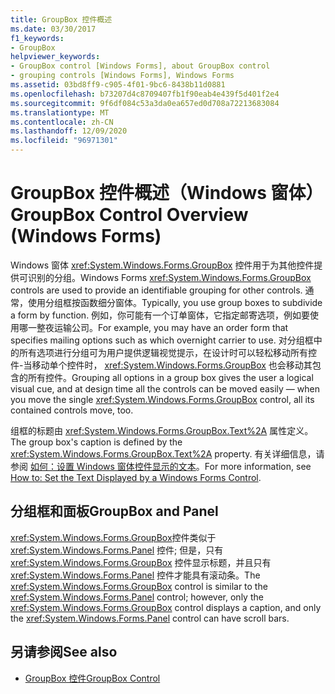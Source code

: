 ```yaml
---
title: GroupBox 控件概述
ms.date: 03/30/2017
f1_keywords:
- GroupBox
helpviewer_keywords:
- GroupBox control [Windows Forms], about GroupBox control
- grouping controls [Windows Forms], Windows Forms
ms.assetid: 03bd8ff9-c905-4f01-9bc6-8438b11d0881
ms.openlocfilehash: b73207d4c8709407fb1f90eab4e439f5d401f2e4
ms.sourcegitcommit: 9f6df084c53a3da0ea657ed0d708a72213683084
ms.translationtype: MT
ms.contentlocale: zh-CN
ms.lasthandoff: 12/09/2020
ms.locfileid: "96971301"
---
```

# <a name="groupbox-control-overview-windows-forms"></a><span data-ttu-id="2c2c2-102">GroupBox 控件概述（Windows 窗体）</span><span class="sxs-lookup"><span data-stu-id="2c2c2-102">GroupBox Control Overview (Windows Forms)</span></span>
<span data-ttu-id="2c2c2-103">Windows 窗体 <xref:System.Windows.Forms.GroupBox> 控件用于为其他控件提供可识别的分组。</span><span class="sxs-lookup"><span data-stu-id="2c2c2-103">Windows Forms <xref:System.Windows.Forms.GroupBox> controls are used to provide an identifiable grouping for other controls.</span></span> <span data-ttu-id="2c2c2-104">通常，使用分组框按函数细分窗体。</span><span class="sxs-lookup"><span data-stu-id="2c2c2-104">Typically, you use group boxes to subdivide a form by function.</span></span> <span data-ttu-id="2c2c2-105">例如，你可能有一个订单窗体，它指定邮寄选项，例如要使用哪一整夜运输公司。</span><span class="sxs-lookup"><span data-stu-id="2c2c2-105">For example, you may have an order form that specifies mailing options such as which overnight carrier to use.</span></span> <span data-ttu-id="2c2c2-106">对分组框中的所有选项进行分组可为用户提供逻辑视觉提示，在设计时可以轻松移动所有控件-当移动单个控件时， <xref:System.Windows.Forms.GroupBox> 也会移动其包含的所有控件。</span><span class="sxs-lookup"><span data-stu-id="2c2c2-106">Grouping all options in a group box gives the user a logical visual cue, and at design time all the controls can be moved easily — when you move the single <xref:System.Windows.Forms.GroupBox> control, all its contained controls move, too.</span></span>  
  
 <span data-ttu-id="2c2c2-107">组框的标题由 <xref:System.Windows.Forms.GroupBox.Text%2A> 属性定义。</span><span class="sxs-lookup"><span data-stu-id="2c2c2-107">The group box's caption is defined by the <xref:System.Windows.Forms.GroupBox.Text%2A> property.</span></span> <span data-ttu-id="2c2c2-108">有关详细信息，请参阅 [如何：设置 Windows 窗体控件显示的文本](how-to-set-the-text-displayed-by-a-windows-forms-control.md)。</span><span class="sxs-lookup"><span data-stu-id="2c2c2-108">For more information, see [How to: Set the Text Displayed by a Windows Forms Control](how-to-set-the-text-displayed-by-a-windows-forms-control.md).</span></span>  
  
## <a name="groupbox-and-panel"></a><span data-ttu-id="2c2c2-109">分组框和面板</span><span class="sxs-lookup"><span data-stu-id="2c2c2-109">GroupBox and Panel</span></span>  
 <span data-ttu-id="2c2c2-110"><xref:System.Windows.Forms.GroupBox>控件类似于 <xref:System.Windows.Forms.Panel> 控件; 但是，只有 <xref:System.Windows.Forms.GroupBox> 控件显示标题，并且只有 <xref:System.Windows.Forms.Panel> 控件才能具有滚动条。</span><span class="sxs-lookup"><span data-stu-id="2c2c2-110">The <xref:System.Windows.Forms.GroupBox> control is similar to the <xref:System.Windows.Forms.Panel> control; however, only the <xref:System.Windows.Forms.GroupBox> control displays a caption, and only the <xref:System.Windows.Forms.Panel> control can have scroll bars.</span></span>  
  
## <a name="see-also"></a><span data-ttu-id="2c2c2-111">另请参阅</span><span class="sxs-lookup"><span data-stu-id="2c2c2-111">See also</span></span>

- [<span data-ttu-id="2c2c2-112">GroupBox 控件</span><span class="sxs-lookup"><span data-stu-id="2c2c2-112">GroupBox Control</span></span>](groupbox-control-windows-forms.md)
